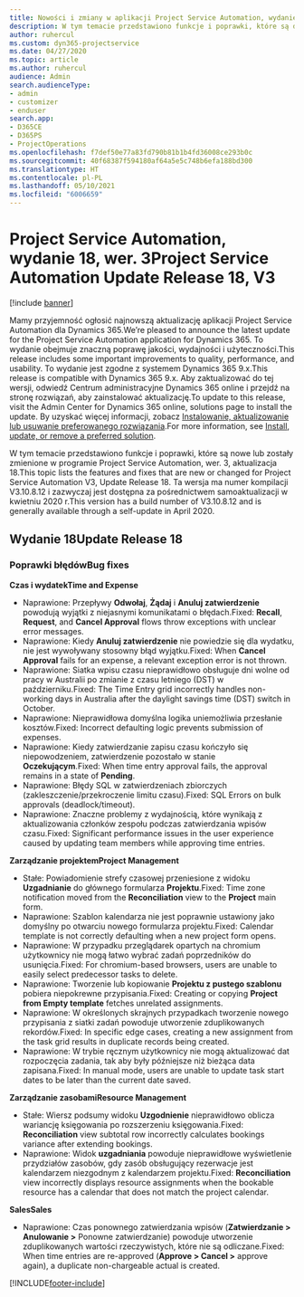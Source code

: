 ```yaml
---
title: Nowości i zmiany w aplikacji Project Service Automation, wydanie 18, wer. 3
description: W tym temacie przedstawiono funkcje i poprawki, które są dostępne w programie Project Service Automation, aktualizacja 18, wer. 3.
author: ruhercul
ms.custom: dyn365-projectservice
ms.date: 04/27/2020
ms.topic: article
ms.author: ruhercul
audience: Admin
search.audienceType:
- admin
- customizer
- enduser
search.app:
- D365CE
- D365PS
- ProjectOperations
ms.openlocfilehash: f7def50e77a83fd790b81b1b4fd36008ce293b0c
ms.sourcegitcommit: 40f68387f594180af64a5e5c748b6efa188bd300
ms.translationtype: HT
ms.contentlocale: pl-PL
ms.lasthandoff: 05/10/2021
ms.locfileid: "6006659"
---
```

# <a name="project-service-automation-update-release-18-v3"></a><span data-ttu-id="d4884-103">Project Service Automation, wydanie 18, wer. 3</span><span class="sxs-lookup"><span data-stu-id="d4884-103">Project Service Automation Update Release 18, V3</span></span>

[!include [banner](../includes/psa-now-project-operations.md)]

<span data-ttu-id="d4884-104">Mamy przyjemność ogłosić najnowszą aktualizację aplikacji Project Service Automation dla Dynamics 365.</span><span class="sxs-lookup"><span data-stu-id="d4884-104">We’re pleased to announce the latest update for the Project Service Automation application for Dynamics 365.</span></span> <span data-ttu-id="d4884-105">To wydanie obejmuje znaczną poprawę jakości, wydajności i użyteczności.</span><span class="sxs-lookup"><span data-stu-id="d4884-105">This release includes some important improvements to quality, performance, and usability.</span></span> <span data-ttu-id="d4884-106">To wydanie jest zgodne z systemem Dynamics 365 9.x.</span><span class="sxs-lookup"><span data-stu-id="d4884-106">This release is compatible with Dynamics 365 9.x.</span></span> <span data-ttu-id="d4884-107">Aby zaktualizować do tej wersji, odwiedź Centrum administracyjne Dynamics 365 online i przejdź na stronę rozwiązań, aby zainstalować aktualizację.</span><span class="sxs-lookup"><span data-stu-id="d4884-107">To update to this release, visit the Admin Center for Dynamics 365 online, solutions page to install the update.</span></span> <span data-ttu-id="d4884-108">By uzyskać więcej informacji, zobacz [Instalowanie, aktualizowanie lub usuwanie preferowanego rozwiązania](/power-platform/admin/install-remove-preferred-solution).</span><span class="sxs-lookup"><span data-stu-id="d4884-108">For more information, see [Install, update, or remove a preferred solution](/power-platform/admin/install-remove-preferred-solution).</span></span>

<span data-ttu-id="d4884-109">W tym temacie przedstawiono funkcje i poprawki, które są nowe lub zostały zmienione w programie Project Service Automation, wer. 3, aktualizacja 18.</span><span class="sxs-lookup"><span data-stu-id="d4884-109">This topic lists the features and fixes that are new or changed for Project Service Automation V3, Update Release 18.</span></span> <span data-ttu-id="d4884-110">Ta wersja ma numer kompilacji V3.10.8.12 i zazwyczaj jest dostępna za pośrednictwem samoaktualizacji w kwietniu 2020 r.</span><span class="sxs-lookup"><span data-stu-id="d4884-110">This version has a build number of V3.10.8.12 and is generally available through a self-update in April 2020.</span></span>

## <a name="update-release-18"></a><span data-ttu-id="d4884-111">Wydanie 18</span><span class="sxs-lookup"><span data-stu-id="d4884-111">Update Release 18</span></span>

### <a name="bug-fixes"></a><span data-ttu-id="d4884-112">Poprawki błędów</span><span class="sxs-lookup"><span data-stu-id="d4884-112">Bug fixes</span></span>

<span data-ttu-id="d4884-113">**Czas i wydatek**</span><span class="sxs-lookup"><span data-stu-id="d4884-113">**Time and Expense**</span></span>

- <span data-ttu-id="d4884-114">Naprawione: Przepływy **Odwołaj**, **Żądaj** i **Anuluj zatwierdzenie** powodują wyjątki z niejasnymi komunikatami o błędach.</span><span class="sxs-lookup"><span data-stu-id="d4884-114">Fixed: **Recall**, **Request**, and **Cancel Approval** flows throw exceptions with unclear error messages.</span></span>
- <span data-ttu-id="d4884-115">Naprawione: Kiedy **Anuluj zatwierdzenie** nie powiedzie się dla wydatku, nie jest wywoływany stosowny błąd wyjątku.</span><span class="sxs-lookup"><span data-stu-id="d4884-115">Fixed: When **Cancel Approval** fails for an expense, a relevant exception error is not thrown.</span></span>
- <span data-ttu-id="d4884-116">Naprawione: Siatka wpisu czasu nieprawidłowo obsługuje dni wolne od pracy w Australii po zmianie z czasu letniego (DST) w październiku.</span><span class="sxs-lookup"><span data-stu-id="d4884-116">Fixed: The Time Entry grid incorrectly handles non-working days in Australia after the daylight savings time (DST) switch in October.</span></span>
- <span data-ttu-id="d4884-117">Naprawione: Nieprawidłowa domyślna logika uniemożliwia przesłanie kosztów.</span><span class="sxs-lookup"><span data-stu-id="d4884-117">Fixed: Incorrect defaulting logic prevents submission of expenses.</span></span>
- <span data-ttu-id="d4884-118">Naprawione: Kiedy zatwierdzanie zapisu czasu kończyło się niepowodzeniem, zatwierdzenie pozostało w stanie **Oczekującym**.</span><span class="sxs-lookup"><span data-stu-id="d4884-118">Fixed: When time entry approval fails, the approval remains in a state of **Pending**.</span></span>
- <span data-ttu-id="d4884-119">Naprawione: Błędy SQL w zatwierdzeniach zbiorczych (zakleszczenie/przekroczenie limitu czasu).</span><span class="sxs-lookup"><span data-stu-id="d4884-119">Fixed: SQL Errors on bulk approvals (deadlock/timeout).</span></span>
- <span data-ttu-id="d4884-120">Naprawione: Znaczne problemy z wydajnością, które wynikają z aktualizowania członków zespołu podczas zatwierdzania wpisów czasu.</span><span class="sxs-lookup"><span data-stu-id="d4884-120">Fixed: Significant performance issues in the user experience caused by updating team members while approving time entries.</span></span>

<span data-ttu-id="d4884-121">**Zarządzanie projektem**</span><span class="sxs-lookup"><span data-stu-id="d4884-121">**Project Management**</span></span>

- <span data-ttu-id="d4884-122">Stałe: Powiadomienie strefy czasowej przeniesione z widoku **Uzgadnianie** do głównego formularza **Projektu**.</span><span class="sxs-lookup"><span data-stu-id="d4884-122">Fixed: Time zone notification moved from the **Reconciliation** view to the **Project** main form.</span></span>
- <span data-ttu-id="d4884-123">Naprawione: Szablon kalendarza nie jest poprawnie ustawiony jako domyślny po otwarciu nowego formularza projektu.</span><span class="sxs-lookup"><span data-stu-id="d4884-123">Fixed: Calendar template is not correctly defaulting when a new project form opens.</span></span>
- <span data-ttu-id="d4884-124">Naprawione: W przypadku przeglądarek opartych na chromium użytkownicy nie mogą łatwo wybrać zadań poprzedników do usunięcia.</span><span class="sxs-lookup"><span data-stu-id="d4884-124">Fixed: For chromium-based browsers, users are unable to easily select predecessor tasks to delete.</span></span>
- <span data-ttu-id="d4884-125">Naprawione: Tworzenie lub kopiowanie **Projektu z pustego szablonu** pobiera niepokrewne przypisania.</span><span class="sxs-lookup"><span data-stu-id="d4884-125">Fixed: Creating or copying **Project from Empty template** fetches unrelated assignments.</span></span>
- <span data-ttu-id="d4884-126">Naprawione: W określonych skrajnych przypadkach tworzenie nowego przypisania z siatki zadań powoduje utworzenie zduplikowanych rekordów.</span><span class="sxs-lookup"><span data-stu-id="d4884-126">Fixed: In specific edge cases, creating a new assignment from the task grid results in duplicate records being created.</span></span>
- <span data-ttu-id="d4884-127">Naprawione: W trybie ręcznym użytkownicy nie mogą aktualizować dat rozpoczęcia zadania, tak aby były późniejsze niż bieżąca data zapisana.</span><span class="sxs-lookup"><span data-stu-id="d4884-127">Fixed: In manual mode, users are unable to update task start dates to be later than the current date saved.</span></span>

<span data-ttu-id="d4884-128">**Zarządzanie zasobami**</span><span class="sxs-lookup"><span data-stu-id="d4884-128">**Resource Management**</span></span>

- <span data-ttu-id="d4884-129">Stałe: Wiersz podsumy widoku **Uzgodnienie** nieprawidłowo oblicza wariancję księgowania po rozszerzeniu księgowania.</span><span class="sxs-lookup"><span data-stu-id="d4884-129">Fixed: **Reconciliation** view subtotal row incorrectly calculates bookings variance after extending bookings.</span></span>
- <span data-ttu-id="d4884-130">Naprawione: Widok **uzgadniania** powoduje nieprawidłowe wyświetlenie przydziałów zasobów, gdy zasób obsługujący rezerwacje jest kalendarzem niezgodnym z kalendarzem projektu.</span><span class="sxs-lookup"><span data-stu-id="d4884-130">Fixed: **Reconciliation** view incorrectly displays resource assignments when the bookable resource has a calendar that does not match the project calendar.</span></span>

<span data-ttu-id="d4884-131">**Sales**</span><span class="sxs-lookup"><span data-stu-id="d4884-131">**Sales**</span></span>

- <span data-ttu-id="d4884-132">Naprawione: Czas ponownego zatwierdzania wpisów (**Zatwierdzanie > Anulowanie >** Ponowne zatwierdzanie) powoduje utworzenie zduplikowanych wartości rzeczywistych, które nie są odliczane.</span><span class="sxs-lookup"><span data-stu-id="d4884-132">Fixed: When time entries are re-approved (**Approve > Cancel >** approve again), a duplicate non-chargeable actual is created.</span></span>


[!INCLUDE[footer-include](../includes/footer-banner.md)]